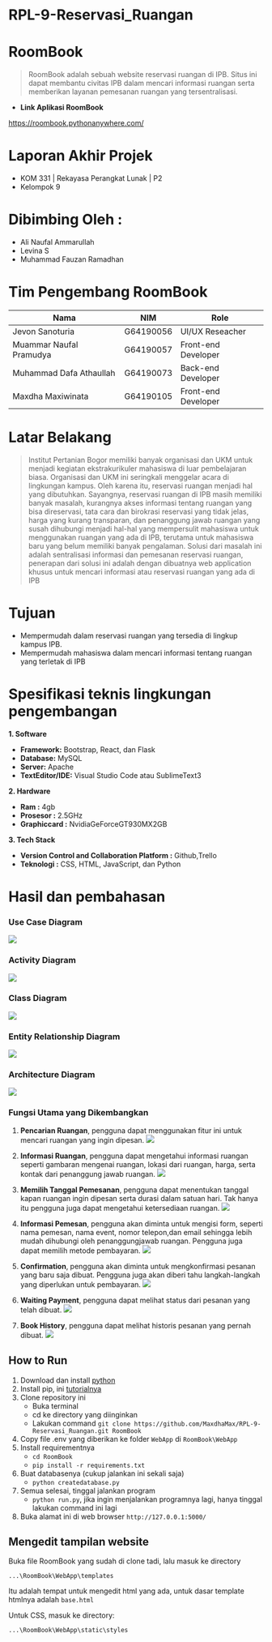 # RPL-9-Reservasi_Ruangan

# **RoomBook**
> RoomBook adalah sebuah website reservasi ruangan di IPB. Situs ini dapat membantu civitas IPB dalam mencari informasi ruangan serta memberikan layanan pemesanan ruangan yang tersentralisasi.

* **Link Aplikasi RoomBook**

https://roombook.pythonanywhere.com/

# **Laporan Akhir Projek**
* KOM 331 | Rekayasa Perangkat Lunak | P2
* Kelompok 9

# **Dibimbing Oleh :**
* Ali Naufal Ammarullah
* Levina S
* Muhammad Fauzan Ramadhan

# **Tim Pengembang RoomBook**
| Nama | NIM | Role |
| ---- | --- | ---- |
| Jevon Sanoturia | G64190056 | UI/UX Reseacher |
| Muammar Naufal Pramudya | G64190057 | Front-end Developer |
| Muhammad Dafa Athaullah | G64190073 | Back-end Developer |
| Maxdha Maxiwinata | G64190105 | Front-end Developer |

# **Latar Belakang**
> Institut Pertanian Bogor memiliki banyak organisasi dan UKM untuk menjadi kegiatan ekstrakurikuler mahasiswa di luar pembelajaran biasa. Organisasi dan UKM ini seringkali menggelar acara di lingkungan kampus. Oleh karena itu, reservasi ruangan menjadi hal yang dibutuhkan. Sayangnya, reservasi ruangan di IPB masih memiliki banyak masalah, kurangnya akses informasi tentang ruangan yang bisa direservasi, tata cara dan birokrasi reservasi yang tidak jelas, harga yang kurang transparan, dan penanggung jawab ruangan yang susah dihubungi menjadi hal-hal yang mempersulit mahasiswa untuk menggunakan ruangan yang ada di IPB, terutama untuk mahasiswa baru yang belum memiliki banyak pengalaman. Solusi dari masalah ini adalah sentralisasi informasi dan pemesanan reservasi ruangan, penerapan dari solusi ini adalah dengan dibuatnya ​web application khusus untuk mencari informasi atau reservasi ruangan yang ada di IPB

# **Tujuan**
* Mempermudah dalam reservasi ruangan yang tersedia di lingkup kampus IPB.
* Mempermudah mahasiswa dalam mencari informasi tentang ruangan yang terletak di IPB

# **Spesifikasi teknis lingkungan pengembangan**
**1. Software**
* **Framework:** Bootstrap, React, dan Flask
* **Database:** MySQL
* **Server:** Apache
* **TextEditor/IDE:** Visual Studio Code atau SublimeText3

**2. Hardware**
* **Ram :** 4gb
* **Prosesor :** 2.5GHz
* **Graphiccard :** NvidiaGeForceGT930MX2GB

**3. Tech Stack**
* **Version Control and Collaboration Platform :** Github,Trello
* **Teknologi :** CSS, HTML, JavaScript, dan Python

# **Hasil dan pembahasan**
### **Use Case Diagram**
![](https://imgur.com/YbKzxmr.png)

### **Activity Diagram**
![](https://imgur.com/ONKDYIv.png)

### **Class Diagram**
![](https://i.imgur.com/R9SddAY.png)

### **Entity Relationship Diagram**
![](https://i.imgur.com/U5XNoRo.png)

### **Architecture Diagram**
![](https://i.imgur.com/yliT3k5.png)

### **Fungsi Utama yang Dikembangkan**
1. **Pencarian Ruangan**, pengguna dapat menggunakan fitur ini untuk mencari ruangan yang ingin dipesan.
![](https://i.imgur.com/Ltz5zOm.png)

2. **Informasi Ruangan**, pengguna dapat mengetahui informasi ruangan seperti gambaran mengenai ruangan, lokasi dari ruangan, harga, serta kontak dari penanggung jawab ruangan.
![](https://i.imgur.com/xOpQAD0.png)

3. **Memilih Tanggal Pemesanan**, pengguna dapat menentukan tanggal kapan ruangan ingin dipesan serta durasi dalam satuan hari. Tak hanya itu pengguna juga dapat mengetahui ketersediaan ruangan.
![](https://i.imgur.com/jCBcFpL.png)

4. **Informasi Pemesan**, pengguna akan diminta untuk mengisi form, seperti nama pemesan, nama event, nomor telepon,dan email sehingga lebih mudah dihubungi oleh penanggungjawab ruangan. Pengguna juga dapat memilih metode pembayaran.
![](https://i.imgur.com/Mj3K3EC.png)

5. **Confirmation**, pengguna akan diminta untuk mengkonfirmasi pesanan yang baru saja dibuat. Pengguna juga akan diberi tahu langkah-langkah yang diperlukan untuk pembayaran.
![](https://i.imgur.com/Kg4Aa9K.png)


6. **Waiting Payment**, pengguna dapat melihat status dari pesanan yang telah dibuat.
![](https://i.imgur.com/DTCBStX.png)

7. **Book History**, pengguna dapat melihat historis pesanan yang pernah dibuat.
![](https://i.imgur.com/XfESaya.png)

## How to Run
1. Download dan install [python](https://www.python.org/downloads/)
2. Install pip, ini [tutorialnya](https://www.liquidweb.com/kb/install-pip-windows/)
3. Clone repository ini
   - Buka terminal
   - cd ke directory yang diinginkan
   - Lakukan command `git clone https://github.com/MaxdhaMax/RPL-9-Reservasi_Ruangan.git RoomBook`
4. Copy file .env yang diberikan ke folder `WebApp` di `RoomBook\WebApp`
5. Install requirementnya
   - `cd RoomBook`
   - `pip install -r requirements.txt`
6. Buat databasenya (cukup jalankan ini sekali saja)
   - `python createdatabase.py`
7. Semua selesai, tinggal jalankan program
   - `python run.py`, jika ingin menjalankan programnya lagi, hanya tinggal lakukan command ini lagi
8. Buka alamat ini di web browser `http://127.0.0.1:5000/`

## Mengedit tampilan website
Buka file RoomBook yang sudah di clone tadi, lalu masuk ke directory
```
...\RoomBook\WebApp\templates
```
Itu adalah tempat untuk mengedit html yang ada, untuk dasar template htmlnya adalah `base.html`

Untuk CSS, masuk ke directory:
```
...\RoomBook\WebApp\static\styles
```

